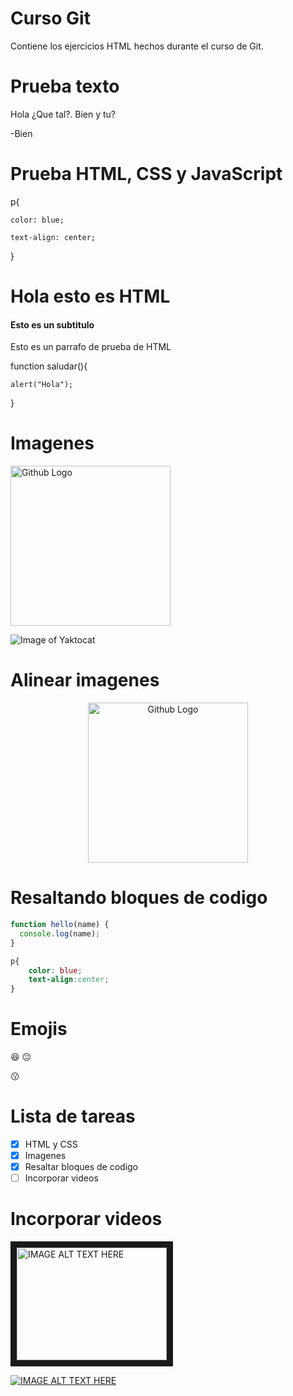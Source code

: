 # Curso Git

Contiene los ejercicios HTML hechos durante el curso de Git.

# Prueba texto

Hola ¿Que tal?.
Bien y tu?

-Bien

# Prueba HTML, CSS y JavaScript

<!-- Esto es un comentario -->

<!-- CSS -->

p{

	color: blue;

	text-align: center;
}

<!-- HTML -->

<h1>Hola esto es HTML</h1>
<h4>Esto es un subtitulo</h4>

<p>Esto es un parrafo de prueba de HTML</p>

<!-- JS -->

function saludar(){

	alert("Hola");
}

# Imagenes

<img src="https://octodex.github.com/images/yaktocat.png" width="256" height="256" title="Github Logo">

![Image of Yaktocat](https://octodex.github.com/images/yaktocat.png)

# Alinear imagenes

<p align="center">
  <img src="https://octodex.github.com/images/yaktocat.png" width="256" height="256" title="Github Logo">
</p>

# Resaltando bloques de codigo

```javascript
function hello(name) {
  console.log(name);
}
```

```css
p{
	color: blue;
	text-align:center;
}
```

# Emojis

:laughing: :neutral_face:

:kissing:

# Lista de tareas

- [x] HTML y CSS
- [x] Imagenes
- [x] Resaltar bloques de codigo
- [ ] Incorporar videos

# Incorporar videos

<a href="http://www.youtube.com/watch?feature=player_embedded&v=4YlHQAETkPs&ab" target="_blank">
 <img src="http://img.youtube.com/vi/4YlHQAETkPs&ab/0.jpg" alt="IMAGE ALT TEXT HERE" width="240" height="180" border="10" />
</a>

[![IMAGE ALT TEXT HERE](http://img.youtube.com/vi/4YlHQAETkPs&ab/0.jpg)](http://www.youtube.com/watch?v=4YlHQAETkPs&ab)
	